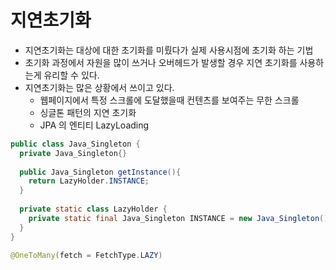 # 지연초기화 

- 지연초기화는 대상에 대한 초기화를 미뤘다가 실제 사용시점에 초기화 하는 기법 
- 초기화 과정에서 자원을 많이 쓰거나 오버헤드가 발생할 경우 지연 초기화를 사용하는게 유리할 수 있다.
- 지연초기화는 많은 상황에서 쓰이고 있다.
  - 웹페이지에서 특정 스크롤에 도달했을때 컨텐츠를 보여주는 무한 스크롤
  - 싱글톤 패턴의 지연 초기화
  - JPA 의 엔티티 LazyLoading

```java
public class Java_Singleton {
  private Java_Singleton{}
  
  public Java_Singleton getInstance(){
    return LazyHolder.INSTANCE;    
  }
  
  private static class LazyHolder {
    private static final Java_Singleton INSTANCE = new Java_Singleton();
  }
}

@OneToMany(fetch = FetchType.LAZY)
```



